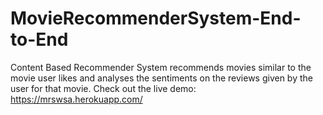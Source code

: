 # MovieRecommenderSystem-End-to-End
Content Based Recommender System recommends movies similar to the movie user likes and analyses the sentiments on the reviews given by the user for that movie.
Check out the live demo: https://mrswsa.herokuapp.com/
